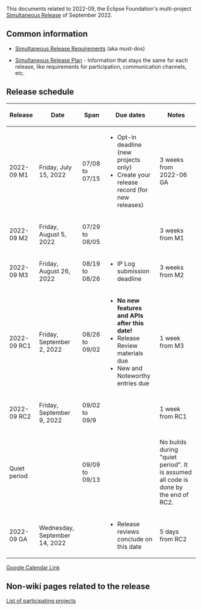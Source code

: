 This documents related to 2022-09, the Eclipse Foundation's
multi-project [Simultaneous Release](../Simultaneous_Release.md) of
September 2022.

## Common information

-   [Simultaneous Release
    Requirements](Simultaneous_Release_Requirements.md)
    (aka must-dos)

<!-- -->

-   [Simultaneous Release
    Plan](Simultaneous_Release_Plan.md) - Information
    that stays the same for each release, like requirements for
    participation, communication channels, etc.

## Release schedule

<table>
<thead>
<tr class="header">
<th><p>Release</p></th>
<th><p>Date</p></th>
<th><p>Span</p></th>
<th><p>Due dates</p></th>
<th><p>Notes</p></th>
</tr>
</thead>
<tbody>
<tr class="odd">
<td><p>2022-09 M1</p></td>
<td><p>Friday, July 15, 2022</p></td>
<td><p>07/08 to 07/15</p></td>
<td><ul>
<li>Opt-in deadline (new projects only)</li>
<li>Create your release record (for new releases)</li>
</ul></td>
<td><p>3 weeks from 2022-06 GA</p></td>
</tr>
<tr class="even">
<td><p>2022-09 M2</p></td>
<td><p>Friday, August 5, 2022</p></td>
<td><p>07/29 to 08/05</p></td>
<td></td>
<td><p>3 weeks from M1</p></td>
</tr>
<tr class="odd">
<td><p>2022-09 M3</p></td>
<td><p>Friday, August 26, 2022</p></td>
<td><p>08/19 to 08/26</p></td>
<td><ul>
<li>IP Log submission deadline</li>
</ul></td>
<td><p>3 weeks from M2</p></td>
</tr>
<tr class="even">
<td><p>2022-09 RC1</p></td>
<td><p>Friday, September 2, 2022</p></td>
<td><p>08/26 to 09/02</p></td>
<td><ul>
<li><strong>No new features and APIs after this date!</strong></li>
<li>Release Review materials due</li>
<li>New and Noteworthy entries due</li>
</ul></td>
<td><p>1 week from M3</p></td>
</tr>
<tr class="odd">
<td><p>2022-09 RC2</p></td>
<td><p>Friday, September 9, 2022</p></td>
<td><p>09/02 to 09/9</p></td>
<td></td>
<td><p>1 week from RC1</p></td>
</tr>
<tr class="even">
<td><p>Quiet period</p></td>
<td></td>
<td><p>09/09 to 09/13</p></td>
<td></td>
<td><p>No builds during "quiet period". It is assumed all code is done
by the end of RC2.</p></td>
</tr>
<tr class="odd">
<td><p>2022-09 GA</p></td>
<td><p>Wednesday, September 14, 2022</p></td>
<td></td>
<td><ul>
<li>Release reviews conclude on this date</li>
</ul></td>
<td><p>5 days from RC2</p></td>
</tr>
</tbody>
</table>

<!-- googlecalendar width="600" height="400" title="Planning Council Calendar">gchs7nm4nvpm837469ddj9tjlk@group.calendar.google.com&dates=20220901%2F20220930</googlecalendar -->
[Google Calendar Link](https://calendar.google.com/calendar/embed?src=gchs7nm4nvpm837469ddj9tjlk@group.calendar.google.com&dates=20220901%2F20220630&hl=en&mode=AGENDA)

## Non-wiki pages related to the release

[List of participating
projects](https://projects.eclipse.org/releases/2022-09)

